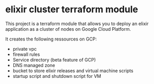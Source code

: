 # elixir cluster terraform module

This project is a terraform module that allows you to deploy an elixir application as a cluster of nodes on Google Cloud Platform.

It creates the following ressources on GCP:

- private vpc
- firewall rules
- Service directory (beta feature of GCP)
- DNS managed zone
- bucket to store elixir releases and virtual machine scripts
- startup script and shutdown script for VM

